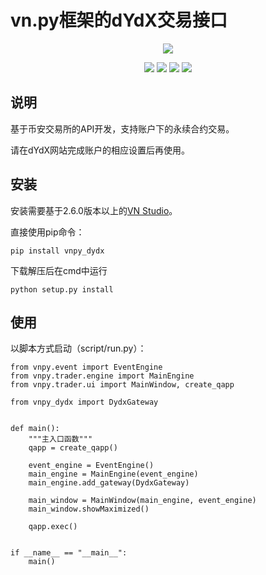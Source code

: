 # vn.py框架的dYdX交易接口

<p align="center">
  <img src ="https://vnpy.oss-cn-shanghai.aliyuncs.com/vnpy-logo.png"/>
</p>

<p align="center">
    <img src ="https://img.shields.io/badge/version-2021.10.3-blueviolet.svg"/>
    <img src ="https://img.shields.io/badge/platform-windows|linux|macos-yellow.svg"/>
    <img src ="https://img.shields.io/badge/python-3.7-blue.svg" />
    <img src ="https://img.shields.io/github/license/vnpy/vnpy.svg?color=orange"/>
</p>

## 说明

基于币安交易所的API开发，支持账户下的永续合约交易。

请在dYdX网站完成账户的相应设置后再使用。

## 安装

安装需要基于2.6.0版本以上的[VN Studio](https://www.vnpy.com)。

直接使用pip命令：

```
pip install vnpy_dydx
```

下载解压后在cmd中运行

```
python setup.py install
```

## 使用

以脚本方式启动（script/run.py）：

```
from vnpy.event import EventEngine
from vnpy.trader.engine import MainEngine
from vnpy.trader.ui import MainWindow, create_qapp

from vnpy_dydx import DydxGateway


def main():
    """主入口函数"""
    qapp = create_qapp()

    event_engine = EventEngine()
    main_engine = MainEngine(event_engine)
    main_engine.add_gateway(DydxGateway)

    main_window = MainWindow(main_engine, event_engine)
    main_window.showMaximized()

    qapp.exec()


if __name__ == "__main__":
    main()
```
